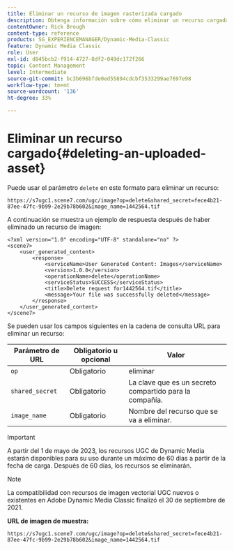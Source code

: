 ```yaml
---
title: Eliminar un recurso de imagen rasterizada cargado
description: Obtenga información sobre cómo eliminar un recurso cargado en Adobe Dynamic Media Classic.
contentOwner: Rick Brough
content-type: reference
products: SG_EXPERIENCEMANAGER/Dynamic-Media-Classic
feature: Dynamic Media Classic
role: User
exl-id: d845bcb2-f914-4727-8df2-049dc172f266
topic: Content Management
level: Intermediate
source-git-commit: bc3b696bfde0ed55894cdcbf3533299ae7697e98
workflow-type: tm+mt
source-wordcount: '136'
ht-degree: 33%

---
```


# Eliminar un recurso cargado{#deleting-an-uploaded-asset}

Puede usar el parámetro `delete` en este formato para eliminar un recurso:

```as3
https://s7ugc1.scene7.com/ugc/image?op=delete&shared_secret=fece4b21-87ee-47fc-9b99-2e29b78b602&image_name=1442564.tif
```

A continuación se muestra un ejemplo de respuesta después de haber eliminado un recurso de imagen:

```as3
<?xml version="1.0" encoding="UTF-8" standalone="no" ?> 
<scene7> 
    <user_generated_content> 
        <response> 
            <serviceName>User Generated Content: Images</serviceName> 
            <version>1.0.0</version> 
            <operationName>delete</operationName> 
            <serviceStatus>SUCCESS</serviceStatus> 
            <title>Delete request for1442564.tif</title> 
            <message>Your file was successfully deleted</message> 
        </response> 
    </user_generated_content> 
</scene7>
```

Se pueden usar los campos siguientes en la cadena de consulta URL para eliminar un recurso:

| Parámetro de URL | Obligatorio u opcional | Valor |
| --- | --- | --- |
| `op` | Obligatorio | eliminar |
| `shared_secret` | Obligatorio | La clave que es un secreto compartido para la compañía. |
| `image_name` | Obligatorio | Nombre del recurso que se va a eliminar. |

<!-- <li>For Vector:fxg_name</li> -->

>[!IMPORTANT]
>
>A partir del 1 de mayo de 2023, los recursos UGC de Dynamic Media estarán disponibles para su uso durante un máximo de 60 días a partir de la fecha de carga. Después de 60 días, los recursos se eliminarán.

>[!NOTE]
>
>La compatibilidad con recursos de imagen vectorial UGC nuevos o existentes en Adobe Dynamic Media Classic finalizó el 30 de septiembre de 2021.

**URL de imagen de muestra:**

`https://s7ugc1.scene7.com/ugc/image?op=delete&shared_secret=fece4b21-87ee-47fc-9b99-2e29b78b602&image_name=1442564.tif`

<!-- **Sample vector URL:**

`https://s7ugc1.scene7.com/ugc/vector?op=delete&shared_secret=2160a8fa-cec6-45ba-8d59- ca595f6d2b47& &fxg_name=8875744.fxg` -->
